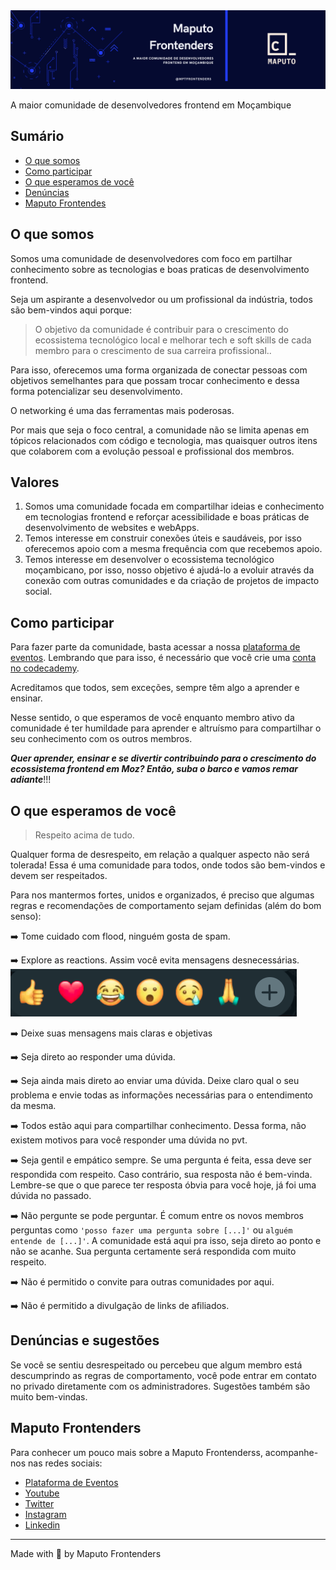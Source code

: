 <img src="assets/mpt-frontenders.png"/>

<p>
  A maior comunidade de desenvolvedores frontend em Moçambique
</p>


## Sumário

- [O que somos](#o-que-somos)
- [Como participar](#como-participar)
- [O que esperamos de você](#o-que-esperamos-de-você)
- [Denúncias](#denúncias-e-sugestões)
- [Maputo Frontendes](#maputp-frontenders)

## O que somos

Somos uma comunidade de desenvolvedores com foco em partilhar conhecimento sobre as tecnologias e boas praticas de desenvolvimento frontend.

Seja um aspirante a desenvolvedor ou um profissional da indústria, todos são bem-vindos aqui porque:

> O objetivo da comunidade é contribuir para o crescimento do ecossistema tecnológico local e melhorar tech e soft skills de cada membro para o crescimento de sua carreira profissional..

Para isso, oferecemos uma forma organizada de conectar pessoas com objetivos semelhantes para que possam trocar conhecimento e dessa forma potencializar seu desenvolvimento.

O networking é uma das ferramentas mais poderosas. 

Por mais que seja o foco central, a comunidade não se limita apenas em tópicos relacionados com código e tecnologia, mas quaisquer outros itens que colaborem com a evolução pessoal e profissional dos membros.

## Valores

1. Somos uma comunidade focada em compartilhar ideias e conhecimento em tecnologias frontend e reforçar acessibilidade e boas práticas de desenvolvimento de websites e webApps.
2. Temos interesse em construir conexões úteis e saudáveis, por isso oferecemos apoio com a mesma frequência com que recebemos apoio.
3. Temos interesse em desenvolver o ecossistema tecnológico moçambicano, por isso, nosso objetivo é ajudá-lo a evoluir através da conexão com outras comunidades e da criação de projetos de impacto social.

## Como participar

Para fazer parte da comunidade, basta acessar a nossa [plataforma de eventos](https://community.codecademy.com/maputo-frontenders/).
Lembrando que para isso, é necessário que você crie uma [conta no codecademy](https://www.codecademy.com/).

Acreditamos que todos, sem exceções, sempre têm algo a aprender e ensinar.

Nesse sentido, o que esperamos de você enquanto membro ativo da comunidade é ter humildade para aprender e altruísmo para compartilhar o seu conhecimento com os outros membros.

***Quer aprender, ensinar e se divertir contribuindo para o crescimento do ecossistema frontend em Moz? Então, suba o barco e vamos remar adiante***!!!

## O que esperamos de você

> Respeito acima de tudo.

Qualquer forma de desrespeito, em relação a qualquer aspecto não será tolerada! Essa é uma comunidade para todos, onde todos são bem-vindos e devem ser respeitados.

Para nos mantermos fortes, unidos e organizados, é preciso que algumas regras e recomendações de comportamento sejam definidas (além do bom senso):

:arrow_right: Tome cuidado com flood, ninguém gosta de spam.

:arrow_right: Explore as reactions. Assim você evita mensagens desnecessárias.
<img src="assets/reactions.png">

:arrow_right: Deixe suas mensagens mais claras e objetivas

:arrow_right: Seja direto ao responder uma dúvida.

:arrow_right: Seja ainda mais direto ao enviar uma dúvida. Deixe claro qual o seu problema e envie todas as informações necessárias para o entendimento da mesma.

:arrow_right: Todos estão aqui para compartilhar conhecimento. Dessa forma, não existem motivos para você responder uma dúvida no pvt.

:arrow_right: Seja gentil e empático sempre. Se uma pergunta é feita, essa deve ser respondida com respeito. Caso contrário, sua resposta não é bem-vinda. Lembre-se que o que parece ter resposta óbvia para você hoje, já foi uma dúvida no passado.

:arrow_right: Não pergunte se pode perguntar. É comum entre os novos membros perguntas como `'posso fazer uma pergunta sobre [...]'` ou `alguém entende de [...]'`. A comunidade está aqui pra isso, seja direto ao ponto e não se acanhe. Sua pergunta certamente será respondida com muito respeito.

:arrow_right: Não é permitido o convite para outras comunidades por aqui.

:arrow_right: Não é permitido a divulgação de links de afiliados.



## Denúncias e sugestões

Se você se sentiu desrespeitado ou percebeu que algum membro está descumprindo as regras de comportamento, você pode entrar em contato no privado diretamente com os administradores. Sugestões também são muito bem-vindas.

## Maputo Frontenders

Para conhecer um pouco mais sobre a Maputo Frontenderss, acompanhe-nos nas redes sociais:

- [Plataforma de Eventos](https://community.codecademy.com/maputo-frontenders/)
- [Youtube](https://www.youtube.com/@maputofrontenders)
- [Twitter](https://twitter.com/mptfrontenders)
- [Instagram](https://www.instagram.com/mptfrontenders)
- [Linkedin](https://www.linkedin.com/company/maputo-frontenders/)

---

Made with 💜 by Maputo Frontenders
